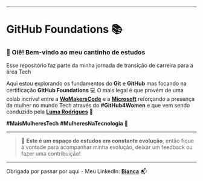 
---

# GitHub Foundations 📚

### 👋 Oiê! Bem-vindo ao meu cantinho de estudos 

Esse repositório faz parte da minha jornada de transição de carreira para a área Tech

Aqui estou explorando os fundamentos do **Git** e **GitHub** mas focando na certificação **GitHub Foundations** 💻
O mais legal é que provém de uma colab incrível entre a [**WoMakersCode**](https://womakerscode.org) e a [**Microsoft**](https://www.microsoft.com/pt-br) reforçando a presença da mulher no mundo Tech através do **#GitHub4Women** e que vem sendo conduzido pela [**Luma Rodrigues**](https://www.linkedin.com/in/luma-rodrigues/) 🌟

**\#MaisMulheresTech** **\#MulheresNaTecnologia** 💜

---
>🤝 **Este é um espaço de estudos em constante evolução**, então fique à vontade para acompanhar minha evolução, deixar um feedback ou fazer uma contribuição!

---
Obrigada por passar por aqui - Meu LinkedIn: [**Bianca**](https://www.linkedin.com/in/bianca-d-oliveira/) 📬
